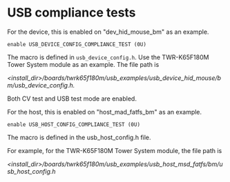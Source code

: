 # USB compliance tests

For the device, this is enabled on "dev\_hid\_mouse\_bm" as an example.

```
enable USB_DEVICE_CONFIG_COMPLIANCE_TEST (0U)
```

The macro is defined in `usb_device_config.h`. Use the TWR-K65F180M Tower System module as an example. The file path is

*<install\_dir\>/boards/twrk65f180m/usb\_examples/usb\_device\_hid\_mouse/bm/usb\_device\_config.h.*

Both CV test and USB test mode are enabled.

For the host, this is enabled on "host\_mad\_fatfs\_bm" as an example.

```
enable USB_HOST_CONFIG_COMPLIANCE_TEST (0U)
```

The macro is defined in the usb\_host\_config.h file.

For example, for the TWR-K65F180M Tower System module, the file path is

*<install\_dir\>/boards/twrk65f180m/usb\_examples/usb\_host\_msd\_fatfs/bm/usb\_host\_config.h*

